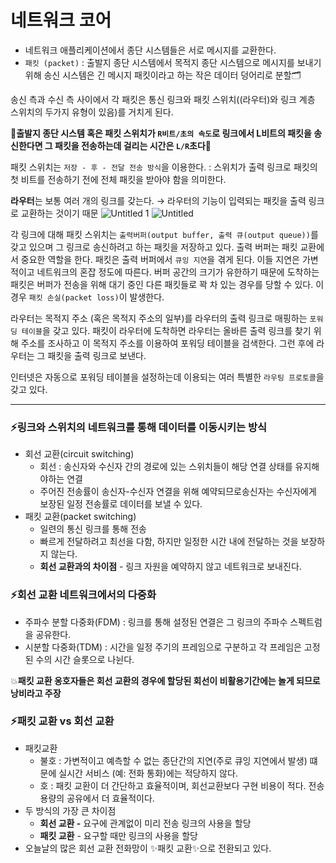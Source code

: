 # 네트워크 코어

- 네트워크 애플리케이션에서 종단 시스템들은 서로 메시지를 교환한다.
- `패킷 (packet)`  : 출발지 종단 시스템에서 목적지 종단 시스템으로 메시지를 보내기 위해 송신 시스템은 긴 메시지 패킷이라고 하는 작은 데이터 덩어리로 분할🗂

송신 측과 수신 측 사이에서 각 패킷은 통신 링크와 패킷 스위치((라우터)와 링크 계층 스위치의 두가지 유형이 있음)를 거치게 된다. 

**💫출발지 종단 시스템 혹은 패킷 스위치가 `R비트/초의 속도`로 링크에서 L비트의 패킷을 송신한다면 그 패킷을 전송하는데 걸리는 시간은 `L/R`초다💫**

패킷 스위치는 `저장 - 후 - 전달 전송 방식`을 이용한다. : 스위치가 출력 링크로 패킷의 첫 비트를 전송하기 전에 전체 패킷을 받아야 함을 의미한다.

**라우터**는 보통 여러 개의 링크를 갖는다. → 라우터의 기능이 입력되는 패킷을 출력 링크로 교환하는 것이기 때문
![Untitled 1](https://user-images.githubusercontent.com/94737768/202909175-03cf1c1e-245a-49f4-8350-ba27f1c95e1a.png)
![Untitled](https://user-images.githubusercontent.com/94737768/202909180-1f92dca9-4499-4e5b-b5d4-a4795f842892.png)



각 링크에 대해 패킷 스위치는 `출력버퍼(output buffer, 출력 큐(output queue))`를 갖고 있으며 그 링크로 송신하려고 하는 패킷을 저장하고 있다. 출력 버퍼는 패킷 교환에서 중요한 역할을 한다. 패킷은 출력 버퍼에서 `큐잉 지연`을 겪게 된다. 이들 지연은 가변적이고 네트워크의 혼잡 정도에 따른다. 버퍼 공간의 크기가 유한하기 때문에 도착하는 패킷은 버퍼가 전송을 위해 대기 중인 다른 패킷들로 꽉 차 있는 경우를 당할 수 있다. 이 경우 `패킷 손실(packet loss)`이 발생한다. 

라우터는 목적지 주소 (혹은 목적지 주소의 일부)를 라우터의 출력 링크로 매핑하는 `포워딩 테이블`을 갖고 있다. 패킷이 라우터에 도착하면 라우터는 올바른 출력 링크를 찾기 위해 주소를 조사하고 이 목적지 주소를 이용하여 포워딩 테이블을 검색한다. 그런 후에 라우터는 그 패킷을 출력 링크로 보낸다. 

인터넷은 자동으로 포워딩 테이블을 설정하는데 이용되는 여러 특별한 `라우팅 프로토콜`을 갖고 있다.

---

### ⚡링크와 스위치의 네트워크를 통해 데이터를 이동시키는 방식

- 회선 교환(circuit switching)
    - 회선 : 송신자와 수신자 간의 경로에 있는 스위치들이 해당 연결 상태를 유지해야하는 연결
    - 주어진 전송률이 송신자-수신자 연결을 위해 예약되므로송신자는 수신자에게 보장된 일정 전송률로 데이터를 보낼 수 있다.
- 패킷 교환(packet switching)
    - 일련의 통신 링크를 통해 전송
    - 빠르게 전달하려고 최선을 다함, 하지만 일정한 시간 내에 전달하는 것을 보장하지 않는다.
    - **회선 교환과의 차이점** - 링크 자원을 예약하지 않고 네트워크로 보내진다.

### ⚡회선 교환 네트워크에서의 다중화

- 주파수 분할 다중화(FDM) : 링크를 통해 설정된 연결은 그 링크의 주파수 스펙트럼을 공유한다.
- 시분할 다중화(TDM) : 시간을 일정 주기의 프레임으로 구분하고 각 프레임은 고정된 수의 시간 슬롯으로 나뉜다.

💥**패킷 교환 옹호자들은 회선 교환의 경우에 할당된 회선이 비활용기간에는 놀게 되므로 낭비라고 주장**

### ⚡패킷 교환 vs 회선 교환

- 패킷교환
    - 불호 : 가변적이고 예측할 수 없는 종단간의 지연(주로 큐잉 지연에서 발생) 떄문에 실시간 서비스 (예: 전화 통화)에는 적당하지 않다.
    - 호 : 패킷 교환이 더 간단하고 효율적이며, 회선교환보다 구현 비용이 적다. 전송 용량의 공유에서 더 효율적이다.
- 두 방식의 가장 큰 차이점
    - **회선 교환 -** 요구에 관계없이 미리 전송 링크의 사용을 할당
    - **패킷 교환** - 요구할 때만 링크의 사용을 할당
- 오늘날의 많은 회선 교환 전화망이 ✨패킷 교환✨으로 전환되고 있다.
